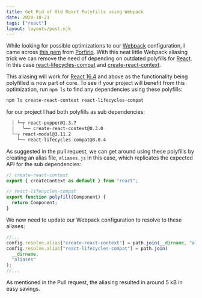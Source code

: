 ```yaml
---
title: Get Rid of Old React Polyfills using Webpack
date: 2020-10-21
tags: ["react"]
layout: layouts/post.njk
---
```


While looking for possible optimizations to our [Webpack](https://webpack.js.org/) configuration, I came across [this gem](https://github.com/GoogleChromeLabs/webpack-libs-optimizations/pull/17/commits/a0a9bb580941fff3a0640444400135f9e0432a2d) from [
Porfirio](https://github.com/porfirioribeiro). With this neat little Webpack aliasing trick we can remove the need of depending on outdated polyfills for [React](https://reactjs.org/). In this case [react-lifecycles-compat](https://github.com/reactjs/react-lifecycles-compat) and [create-react-context](https://github.com/jamiebuilds/create-react-context).

This aliasing will work for [React 16.4](https://reactjs.org/) and above as the functionality being polyfilled is now part of core. To see if your project will benefit from this optimization, run `npm ls` to find any dependencies using these polyfills:

```bash
npm ls create-react-context react-lifecycles-compat
```

for our project I had both polyfills as sub dependencies:

```bash
  │ └─┬ react-popper@1.3.7
  │   └── create-react-context@0.3.0
  └─┬ react-modal@3.11.2
    └── react-lifecycles-compat@3.0.4
```

As suggested in the pull request, we can get around using these polyfills by creating an alias file, `aliases.js` in this case, which replicates the expected API for the sub dependencies:

```js
// create-react-context
export { createContext as default } from "react";

// react-lifecycles-compat
export function polyfill(Component) {
  return Component;
}
```

We now need to update our Webpack configuration to resolve to these aliases:

```js
//...
config.resolve.alias["create-react-context"] = path.join(__dirname, "aliases");
config.resolve.alias["react-lifecycles-compat"] = path.join(
  __dirname,
  "aliases"
);
//...
```

As mentioned in the Pull request, the aliasing resulted in around 5 kB in easy savings.
